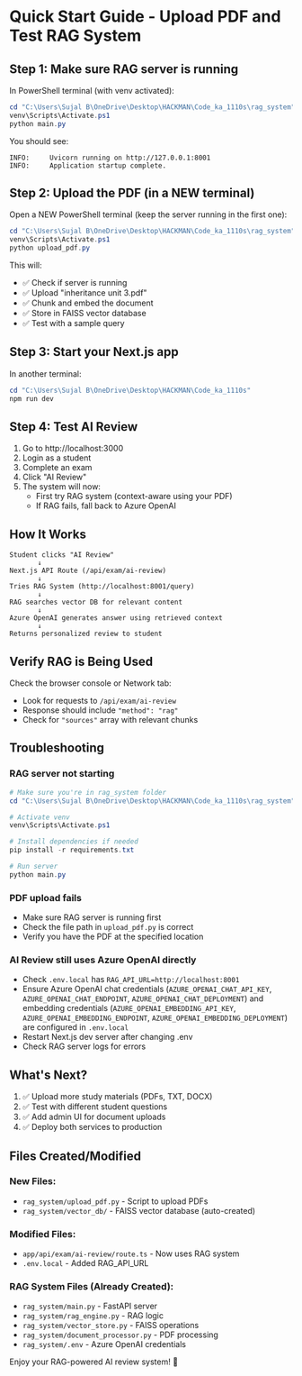 # Quick Start Guide - Upload PDF and Test RAG System

## Step 1: Make sure RAG server is running

In PowerShell terminal (with venv activated):
```powershell
cd "C:\Users\Sujal B\OneDrive\Desktop\HACKMAN\Code_ka_1110s\rag_system"
venv\Scripts\Activate.ps1
python main.py
```

You should see:
```
INFO:     Uvicorn running on http://127.0.0.1:8001
INFO:     Application startup complete.
```

## Step 2: Upload the PDF (in a NEW terminal)

Open a NEW PowerShell terminal (keep the server running in the first one):
```powershell
cd "C:\Users\Sujal B\OneDrive\Desktop\HACKMAN\Code_ka_1110s\rag_system"
venv\Scripts\Activate.ps1
python upload_pdf.py
```

This will:
- ✅ Check if server is running
- ✅ Upload "inheritance unit 3.pdf"
- ✅ Chunk and embed the document
- ✅ Store in FAISS vector database
- ✅ Test with a sample query

## Step 3: Start your Next.js app

In another terminal:
```powershell
cd "C:\Users\Sujal B\OneDrive\Desktop\HACKMAN\Code_ka_1110s"
npm run dev
```

## Step 4: Test AI Review

1. Go to http://localhost:3000
2. Login as a student
3. Complete an exam
4. Click "AI Review"
5. The system will now:
   - First try RAG system (context-aware using your PDF)
   - If RAG fails, fall back to Azure OpenAI

## How It Works

```
Student clicks "AI Review"
       ↓
Next.js API Route (/api/exam/ai-review)
       ↓
Tries RAG System (http://localhost:8001/query)
       ↓
RAG searches vector DB for relevant content
       ↓
Azure OpenAI generates answer using retrieved context
       ↓
Returns personalized review to student
```

## Verify RAG is Being Used

Check the browser console or Network tab:
- Look for requests to `/api/exam/ai-review`
- Response should include `"method": "rag"`
- Check for `"sources"` array with relevant chunks

## Troubleshooting

### RAG server not starting
```powershell
# Make sure you're in rag_system folder
cd "C:\Users\Sujal B\OneDrive\Desktop\HACKMAN\Code_ka_1110s\rag_system"

# Activate venv
venv\Scripts\Activate.ps1

# Install dependencies if needed
pip install -r requirements.txt

# Run server
python main.py
```

### PDF upload fails
- Make sure RAG server is running first
- Check the file path in `upload_pdf.py` is correct
- Verify you have the PDF at the specified location

### AI Review still uses Azure OpenAI directly
- Check `.env.local` has `RAG_API_URL=http://localhost:8001`
- Ensure Azure OpenAI chat credentials (`AZURE_OPENAI_CHAT_API_KEY`, `AZURE_OPENAI_CHAT_ENDPOINT`, `AZURE_OPENAI_CHAT_DEPLOYMENT`) and embedding credentials (`AZURE_OPENAI_EMBEDDING_API_KEY`, `AZURE_OPENAI_EMBEDDING_ENDPOINT`, `AZURE_OPENAI_EMBEDDING_DEPLOYMENT`) are configured in `.env.local`
- Restart Next.js dev server after changing .env
- Check RAG server logs for errors

## What's Next?

1. ✅ Upload more study materials (PDFs, TXT, DOCX)
2. ✅ Test with different student questions
3. ✅ Add admin UI for document uploads
4. ✅ Deploy both services to production

## Files Created/Modified

### New Files:
- `rag_system/upload_pdf.py` - Script to upload PDFs
- `rag_system/vector_db/` - FAISS vector database (auto-created)

### Modified Files:
- `app/api/exam/ai-review/route.ts` - Now uses RAG system
- `.env.local` - Added RAG_API_URL

### RAG System Files (Already Created):
- `rag_system/main.py` - FastAPI server
- `rag_system/rag_engine.py` - RAG logic
- `rag_system/vector_store.py` - FAISS operations
- `rag_system/document_processor.py` - PDF processing
- `rag_system/.env` - Azure OpenAI credentials

Enjoy your RAG-powered AI review system! 🚀
